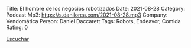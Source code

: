 Title: El hombre de los negocios robotizados
Date: 2021-08-28
Category: Podcast
Mp3: https://s.danilorca.com/2021-08-28.mp3
Company: Vendomática
Person: Daniel Daccarett
Tags: Robots, Endeavor, Comida
Rating: 0

<a href="https://s.danilorca.com/2021-08-28.mp3" type="audio/mpeg">
Escuchar
</a>
